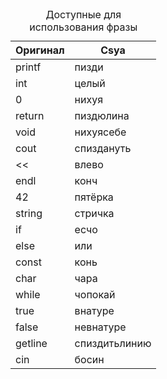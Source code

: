 <table>
  <caption>Доступные для использования фразы</caption>
  <thead>
    <tr>
      <th>Оригинал</th>
      <th>Csya</th>
    </tr>
  </thead>
  <tbody>
    <tr>
      <td>printf</td>
      <td>пизди</td>
    </tr>
    <tr>
      <td>int</td>
      <td>целый</td>
    </tr>
    <tr>
      <td>0</td>
      <td>нихуя</td>
    </tr>
    <tr>
      <td>return</td>
      <td>пиздюлина</td>
    </tr>
    <tr>
      <td>void</td>
      <td>нихуясебе</td>
    </tr>
    <tr>
      <td>cout</td>
      <td>спиздануть</td>
    </tr>
    <tr>
      <td><<</td>
      <td>влево</td>
    </tr>
    <tr>
      <td>endl</td>
      <td>конч</td>
    </tr>
    <tr>
      <td>42</td>
      <td>пятёрка</td>
    </tr>
    <tr>
      <td>string</td>
      <td>стричка</td>
    </tr>
    <tr>
      <td>if</td>
      <td>есчо</td>
    </tr>
    <tr>
      <td>else</td>
      <td>или</td>
    </tr>
    <tr>
      <td>const</td>
      <td>конь</td>
    </tr>
    <tr>
      <td>char</td>
      <td>чара</td>
    </tr>
	<tr>
	  <td>while</td>
	  <td>чопокай</td>
	</tr>
	<tr>
	  <td>true</td>
	  <td>внатуре</td>
	</tr>
	<tr>
	  <td>false</td>
	  <td>невнатуре</td>
	</tr>
	<tr>
	  <td>getline</td>
	  <td>спиздитьлинию</td>
	</tr>
	<tr>
	  <td>cin</td>
	  <td>босин</td>
	</tr>
  </tbody>
</table>

